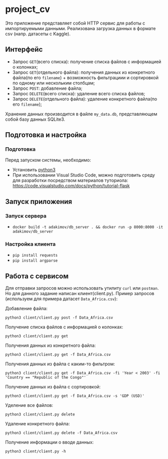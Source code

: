 # project_cv

Это приложение представляет собой HTTP сервис для работы с импортируемыми данными. Реализована загрузка данных в формате csv (напр. датасеты с Kaggle).

## Интерфейс

- Запрос ``GET``(всего списка): получение списка файлов с информацией о колонках;
- Запрос ``GET``(отдельного файла): получения данных из конкретного файла(по его ``filename``) + возможность фильтрациии и сортировкой по одному или нескольким столбцам;
- Запрос ``POST``: добавление файла;
- Запрос ``DELETE``(всего списка): удаление всего списка файлов;
- Запрос ``DELETE``(отдельного файла): удаление конкретного файла(по его ``filename``);

Хранение данных производится в файле ``my_data.db``, представляющем собой базу данных SQLite3.


## Подготовка и настройка
### Подготовка
Перед запуском системы, необходимо:
- Установить [python3](https://www.python.org/download/releases/3.0/)
- При использовании Visual Studio Code, можно подготовить среду для разработки посредством материалов туториола: https://code.visualstudio.com/docs/python/tutorial-flask

## Запуск приложения
### Запуск сервера
- ``docker build -t adakimov/db_server . && docker run -p 8000:8000 -it adakimov/db_server``

### Настройка клиента
- ``pip install requests``
- ``pip install argparse``


## Работа с сервисом
Для отправки запросов можно использовать утилиту ``curl`` или ``postman``. Но для данного задание написан клиент(client.py). Пример запросов (используем для примера датасет ``Data_Africa.csv``):

Добавление файла:
  
  ```
  python3 client/client.py post -f Data_Africa.csv
  ```
Получение списка файлов с информацией о колонках:
  
  ```
  python3 client/client.py get
  ```
Получения данных из конкретного файла:
  ```
  python3 client/client.py get -f Data_Africa.csv
  ```
Получения данных из файла с каким-то фильтром:
  ```
  python3 client/client.py get -f Data_Africa.csv -fi 'Year < 2003' -fi 'Country == "Republic of the Congo"'
  ```
Получение данных из файла с сортировкой:
  ```
  python3 client/client.py get -f Data_Africa.csv -s 'GDP (USD)'
  ````
Уделение все файлов:
  ```
  python3 client/client.py delete
  ```
Удаление конкретного файла:
  ```
  python3 client/client.py delete -f Data_Africa.csv
  ```
Получение информации о вводе данных:
  ```
  python3 client/client.py -h
  ```
